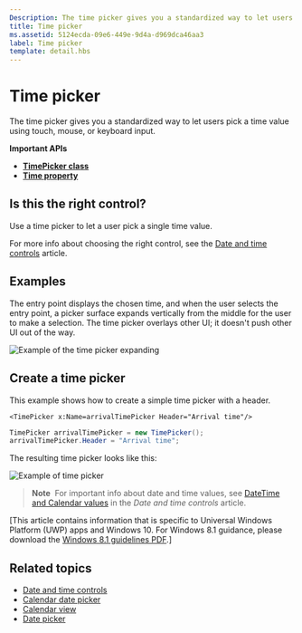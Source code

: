 ```yaml
---
Description: The time picker gives you a standardized way to let users pick a time value using touch, mouse, or keyboard input.
title: Time picker
ms.assetid: 5124ecda-09e6-449e-9d4a-d969dca46aa3
label: Time picker
template: detail.hbs
---
```


# Time picker

The time picker gives you a standardized way to let users pick a time value using touch, mouse, or keyboard input. 

<span class="sidebar_heading" style="font-weight: bold;">Important APIs</span>

-   [**TimePicker class**](https://msdn.microsoft.com/library/windows/apps/xaml/windows.ui.xaml.controls.timepicker.aspx)
-   [**Time property**](https://msdn.microsoft.com/library/windows/apps/xaml/windows.ui.xaml.controls.timepicker.time.aspx)

## Is this the right control?
Use a time picker to let a user pick a single time value.

For more info about choosing the right control, see the [Date and time controls](date-and-time.md) article.

## Examples

The entry point displays the chosen time, and when the user selects the entry point, a picker surface expands vertically from the middle for the user to make a selection. The time picker overlays other UI; it doesn't push other UI out of the way.

![Example of the time picker expanding](images/controls_timepicker_expand.png)

## Create a time picker

This example shows how to create a simple time picker with a header.

```xaml
<TimePicker x:Name=arrivalTimePicker Header="Arrival time"/>
```

```csharp
TimePicker arrivalTimePicker = new TimePicker();
arrivalTimePicker.Header = "Arrival time";
```

The resulting time picker looks like this:

![Example of time picker](images/time-picker-closed.png)

> **Note**&nbsp;&nbsp;For important info about date and time values, see [DateTime and Calendar values](date-and-time.md#datetime-and-calendar-values) in the *Date and time controls* article.

\[This article contains information that is specific to Universal Windows Platform (UWP) apps and Windows 10. For Windows 8.1 guidance, please download the [Windows 8.1 guidelines PDF](https://go.microsoft.com/fwlink/p/?linkid=258743).\]

## Related topics

- [Date and time controls](date-and-time.md)
- [Calendar date picker](calendar-date-picker.md)
- [Calendar view](calendar-view.md)
- [Date picker](date-picker.md)
